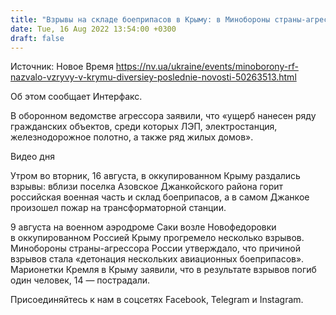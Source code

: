 ```yaml
---
title: "Взрывы на складе боеприпасов в Крыму: в Минобороны страны-агрессора заявили о «диверсии»"
date: Tue, 16 Aug 2022 13:54:00 +0300
draft: false
---
```

Источник: Новое Время https://nv.ua/ukraine/events/minoborony-rf-nazvalo-vzryvy-v-krymu-diversiey-poslednie-novosti-50263513.html


Об этом сообщает Интерфакс.

В оборонном ведомстве агрессора заявили, что «ущерб нанесен ряду гражданских объектов, среди которых ЛЭП, электростанция, железнодорожное полотно, а также ряд жилых домов».

 Видео дня   

Утром во вторник, 16 августа, в оккупированном Крыму раздались взрывы: вблизи поселка Азовское Джанкойского района горит российская военная часть и склад боеприпасов, а в самом Джанкое произошел пожар на трансформаторной станции.

9 августа на военном аэродроме Саки возле Новофедоровки в оккупированном Россией Крыму прогремело несколько взрывов. Минобороны страны-агрессора России утверждало, что причиной взрывов стала «детонация нескольких авиационных боеприпасов». Марионетки Кремля в Крыму заявили, что в результате взрывов погиб один человек, 14 — пострадали.

Присоединяйтесь к нам в соцсетях Facebook, Telegram и Instagram.
